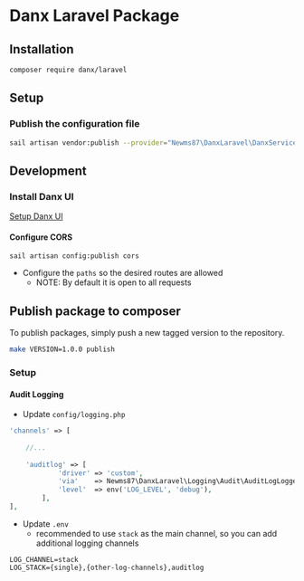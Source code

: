 # Danx Laravel Package

## Installation

```bash
composer require danx/laravel
```

## Setup

### Publish the configuration file

```bash
sail artisan vendor:publish --provider="Newms87\DanxLaravel\DanxServiceProvider"
```

## Development

### Install Danx UI

[Setup Danx UI](https://github.com/newms87/quasar-ui-danx)

#### Configure CORS

```
sail artisan config:publish cors
```

* Configure the `paths` so the desired routes are allowed
    * NOTE: By default it is open to all requests

## Publish package to composer

To publish packages, simply push a new tagged version to the repository.

```bash
make VERSION=1.0.0 publish
```

### Setup

#### Audit Logging

* Update `config/logging.php`

```php
'channels' => [
    
    //...
    
    'auditlog' => [
            'driver' => 'custom',
            'via'    => Newms87\DanxLaravel\Logging\Audit\AuditLogLogger::class,
            'level'  => env('LOG_LEVEL', 'debug'),
        ],
],
```

* Update `.env`
    * recommended to use `stack` as the main channel, so you can add additional logging channels

```
LOG_CHANNEL=stack
LOG_STACK={single},{other-log-channels},auditlog
```

